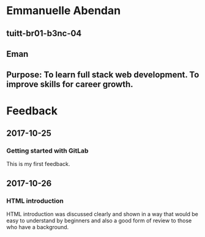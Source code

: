 # Emmanuelle Abendan
## tuitt-br01-b3nc-04
## Eman
## Purpose: To learn full stack web development. To improve skills for career growth.

# Feedback
## 2017-10-25
### Getting started with GitLab
This is my first feedback.

## 2017-10-26
### HTML introduction
HTML introduction was discussed clearly and shown in a way that would be easy to understand by beginners and also a good form of review to those who have a background.